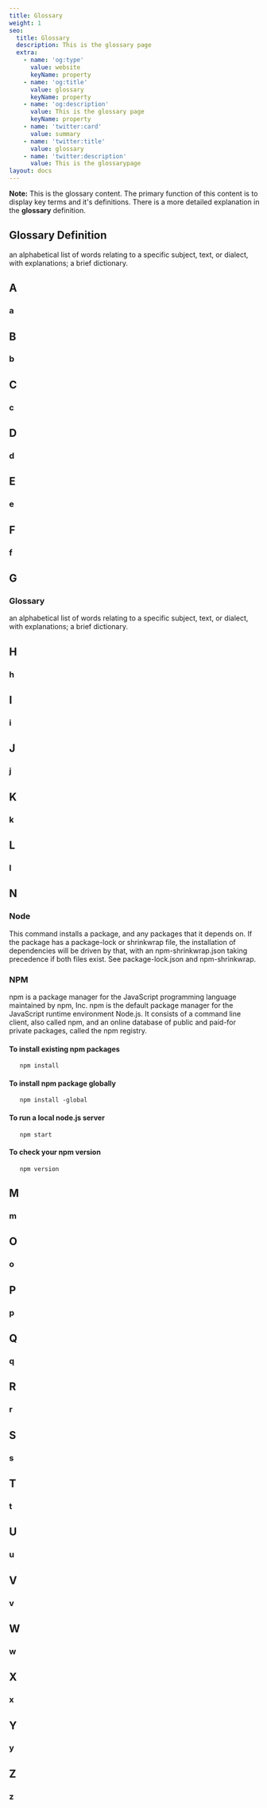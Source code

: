 ```yaml
---
title: Glossary
weight: 1
seo:
  title: Glossary
  description: This is the glossary page
  extra:
    - name: 'og:type'
      value: website
      keyName: property
    - name: 'og:title'
      value: glossary
      keyName: property
    - name: 'og:description'
      value: This is the glossary page
      keyName: property
    - name: 'twitter:card'
      value: summary
    - name: 'twitter:title'
      value: glossary
    - name: 'twitter:description'
      value: This is the glossarypage
layout: docs
---
```


<div class="note">
  <strong>Note:</strong> This is the glossary content. The primary function of this content is to display key terms and it's definitions. There is a more detailed explanation in the <strong>glossary</strong> definition.
</div>

## Glossary Definition

an alphabetical list of words relating to a specific subject, text, or dialect, with explanations; a brief dictionary.

## A
### a

## B
### b

## C
### c

## D
### d

## E
### e

## F
### f

## G
### Glossary

an alphabetical list of words relating to a specific subject, text, or dialect, with explanations; a brief dictionary.

## H
### h

## I
### i

## J
### j

## K
### k

## L
### l

## N
### Node

This command installs a package, and any packages that it depends on. If the package has a package-lock or shrinkwrap file, the installation of dependencies will be driven by that, with an npm-shrinkwrap.json taking precedence if both files exist. See package-lock.json and npm-shrinkwrap.


### NPM

npm is a package manager for the JavaScript programming language maintained by npm, Inc. npm is the default package manager for the JavaScript runtime environment Node.js. It consists of a command line client, also called npm, and an online database of public and paid-for private packages, called the npm registry.

<H4>To install existing npm packages</h4>

       npm install 

<H4>To install npm package globally </h4>

       npm install -global 

<H4>To run a local node.js server </h4>

       npm start

<H4>To check your npm version </h4>

       npm version

## M
### m

## O
### o

## P
### p

## Q
### q

## R
### r

## S
### s

## T
### t

## U
### u

## V
### v

## W
###  w

## X
### x

## Y
### y

## Z
### z